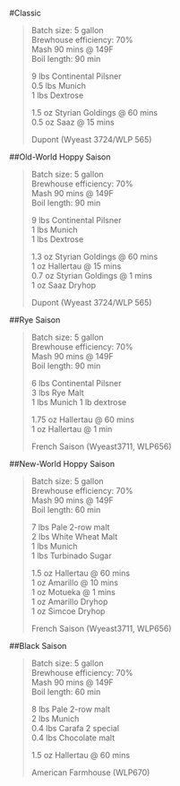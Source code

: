 #Classic

> Batch size: 5 gallon <br />
>Brewhouse efficiency: 70% <br />
>Mash 90 mins @ 149F<br />
>Boil length: 90 min
>
>9 lbs Continental Pilsner <br />
>0.5 lbs Munich <br />
>1 lbs Dextrose
>
>1.5 oz Styrian Goldings @ 60 mins <br />
>0.5 oz Saaz @ 15 mins
>
>Dupont (Wyeast 3724/WLP 565)


##Old-World Hoppy Saison

>Batch size: 5 gallon <br />
>Brewhouse efficiency: 70% <br />
>Mash 90 mins @ 149F<br />
>Boil length: 90 min
>
>9 lbs Continental Pilsner <br />
>1 lbs Munich <br />
>1 lbs Dextrose
>
>1.3 oz Styrian Goldings @ 60 mins <br />
>1 oz Hallertau @ 15 mins <br />
>0.7 oz Styrian Goldings @ 1 mins <br />
>1 oz Saaz Dryhop
>
>Dupont (Wyeast 3724/WLP 565)


##Rye Saison

>Batch size: 5 gallon <br />
>Brewhouse efficiency: 70% <br />
>Mash 90 mins @ 149F<br />
>Boil length: 90 min
>
>6 lbs Continental Pilsner <br />
>3 lbs Rye Malt <br />
>1 lbs Munich
>1 lb dextrose
>
>1.75 oz Hallertau @ 60 mins <br />
>1 oz Hallertau @ 1 min
>
>French Saison (Wyeast3711, WLP656)


##New-World Hoppy Saison

>Batch size: 5 gallon <br />
>Brewhouse efficiency: 70% <br />
>Mash 90 mins @ 149F<br />
>Boil length: 60 min
>
>7 lbs Pale 2-row malt <br />
>2 lbs White Wheat Malt <br />
>1 lbs Munich <br />
>1 lbs Turbinado Sugar
>
>1.5 oz Hallertau @ 60 mins <br />
>1 oz Amarillo @ 10 mins <br />
>1 oz Motueka @ 1 mins <br />
>1 oz Amarillo Dryhop <br />
>1 oz Simcoe Dryhop
>
>French Saison (Wyeast3711, WLP656)


##Black Saison

>Batch size: 5 gallon <br />
>Brewhouse efficiency: 70% <br />
>Mash 90 mins @ 149F<br />
>Boil length: 60 min
>
>8 lbs Pale 2-row malt <br />
>2 lbs Munich <br />
>0.4 lbs Carafa 2 special <br />
>0.4 lbs Chocolate malt
>
>1.5 oz Hallertau @ 60 mins
>
>American Farmhouse (WLP670)



